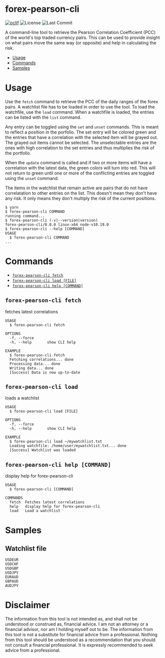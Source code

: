 forex-pearson-cli
=================

[![oclif](https://img.shields.io/badge/cli-oclif-brightgreen.svg)](https://oclif.io) ![License](https://img.shields.io/github/license/shyrwinsia/forex-pearson-cli) ![Last Commit](https://img.shields.io/github/last-commit/shyrwinsia/forex-pearson-cli)

A command-line tool to retrieve the Pearson Correlation Coefficient (PCC) of the world's top traded currency pairs. This can be used to provide insight on what pairs move the same way (or opposite) and help in calculating the risk.

<!-- toc -->
* [Usage](#usage)
* [Commands](#commands)
* [Samples](#samples)
<!-- tocstop -->
# Usage
Use the `fetch` command to retrieve the PCC of the daily ranges of the forex pairs. A watchlist file has to be loaded in order to use the tool. To load the watchfile, use the `load` command. When a watchfile is loaded, the entries can be listed with the `list` command.

Any entry can be toggled using the `set` and `unset` commands. This is meant to reflect a position in the porfolio. The set entry will be colored green and the entries that have a correlation with the selected item will be grayed out. The grayed out items cannot be selected. The unselectable entries are the ones with high correlation to the set entries and thus multiplies the risk of the portfolio.

When the `update` command is called and if two or more items will have a correlation with the latest data, the green colors will turn into red. This will not return to green until one or more of the conflicting entries are toggled using the  `unset` command.

The items in the watchlist that remain active are pairs that do not have correlatation to other entries on the list. This doesn't mean they don't have any risk. It only means they don't multiply the risk of the current positions.

<!-- usage -->
```sh-session
$ yarn
$ forex-pearson-cli COMMAND
running command...
$ forex-pearson-cli (-v|--version|version)
forex-pearson-cli/0.0.0 linux-x64 node-v10.19.0
$ forex-pearson-cli --help [COMMAND]
USAGE
  $ forex-pearson-cli COMMAND
...
```
<!-- usagestop -->
# Commands
<!-- commands -->
* [`forex-pearson-cli fetch`](#forex-pearson-cli-hello-file)
* [`forex-pearson-cli load [FILE]`](#forex-pearson-cli-load)
* [`forex-pearson-cli help [COMMAND]`](#forex-pearson-cli-help-command)

## `forex-pearson-cli fetch`

fetches latest correlations

```
USAGE
  $ forex-pearson-cli fetch

OPTIONS
  -f, --force
  -h, --help       show CLI help

EXAMPLE
  $ forex-pearson-cli fetch
  Fetching correlations... done
  Processing data... done
  Writing data... done
  [Success] Data is now up-to-date
```

## `forex-pearson-cli load`

loads a watchlist

```
USAGE
  $ forex-pearson-cli load [FILE]

OPTIONS
  -f, --force
  -h, --help       show CLI help

EXAMPLE
  $ forex-pearson-cli load ~/mywatchlist.txt
  Loading watchfile: /home/user/mywatchlist.txt... done
  [Success] Watchlist was loaded
```

## `forex-pearson-cli help [COMMAND]`

display help for forex-pearson-cli

```
USAGE
  $ forex-pearson-cli [COMMAND]

COMMANDS
  fetch  Fetches latest correlations
  help   display help for forex-pearson-cli
  load   Load a watchlist
```
<!-- commandsstop -->
# Samples
## Watchlist file
```
USDEUR
USDCHF
USDGBP
USDJPY
EURAUD
GBPAUD
AUDJPY
```
# Disclaimer
The information from this tool is not intended as, and shall not be understood or construed as, financial advice. I am not an attorney or a financial advisor, nor am I holding myself out to be. The information from this tool is not a substitute for financial advice from a professional. Nothing from this tool should be understood as a recommendation that you should not consult a financial professional. It is expressly recommended to seek advice from a professional.